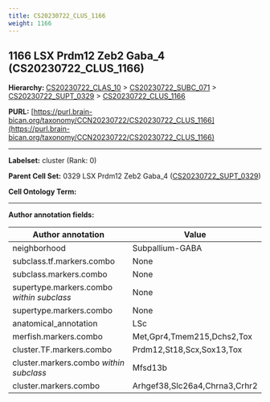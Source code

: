 ```yaml
---
title: CS20230722_CLUS_1166
weight: 1166
---
```

## 1166 LSX Prdm12 Zeb2 Gaba_4 (CS20230722_CLUS_1166)
<b>Hierarchy: </b>
[CS20230722_CLAS_10](../CS20230722_CLAS_10) >
[CS20230722_SUBC_071](../CS20230722_SUBC_071) >
[CS20230722_SUPT_0329](../CS20230722_SUPT_0329) >
[CS20230722_CLUS_1166](../CS20230722_CLUS_1166)

**PURL:** [https://purl.brain-bican.org/taxonomy/CCN20230722/CS20230722_CLUS_1166](https://purl.brain-bican.org/taxonomy/CCN20230722/CS20230722_CLUS_1166)

---


**Labelset:** cluster (Rank: 0)

**Parent Cell Set:** 0329 LSX Prdm12 Zeb2 Gaba_4 ([CS20230722_SUPT_0329](../CS20230722_SUPT_0329))



**Cell Ontology Term:** 

[MARKER GENES.]: #


---

[TRANSFERRED ANNOTATIONS.]: #


[AUTHOR ANNOTATION FIELDS.]: #


**Author annotation fields:**

| Author annotation | Value |
|-------------------|-------|
|neighborhood|Subpallium-GABA|
|subclass.tf.markers.combo|None|
|subclass.markers.combo|None|
|supertype.markers.combo _within subclass_|None|
|supertype.markers.combo|None|
|anatomical_annotation|LSc|
|merfish.markers.combo|Met,Gpr4,Tmem215,Dchs2,Tox|
|cluster.TF.markers.combo|Prdm12,St18,Scx,Sox13,Tox|
|cluster.markers.combo _within subclass_|Mfsd13b|
|cluster.markers.combo|Arhgef38,Slc26a4,Chrna3,Crhr2|
